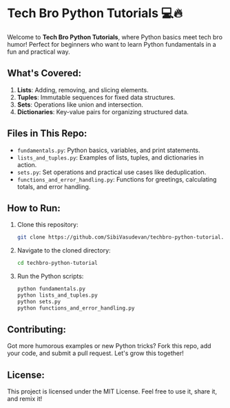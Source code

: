 # Tech Bro Python Tutorials 💻🔥

Welcome to **Tech Bro Python Tutorials**, where Python basics meet tech bro humor! Perfect for beginners who want to learn Python fundamentals in a fun and practical way.

## What's Covered:
1. **Lists**: Adding, removing, and slicing elements.
2. **Tuples**: Immutable sequences for fixed data structures.
3. **Sets**: Operations like union and intersection.
4. **Dictionaries**: Key-value pairs for organizing structured data.

## Files in This Repo:
- `fundamentals.py`: Python basics, variables, and print statements.
- `lists_and_tuples.py`: Examples of lists, tuples, and dictionaries in action.
- `sets.py`: Set operations and practical use cases like deduplication.
- `functions_and_error_handling.py`: Functions for greetings, calculating totals, and error handling.

## How to Run:
1. Clone this repository:
   ```bash
   git clone https://github.com/SibiVasudevan/techbro-python-tutorial.git
   ```
2. Navigate to the cloned directory:
   ```bash
   cd techbro-python-tutorial
   ```
3. Run the Python scripts:
   ```bash
   python fundamentals.py
   python lists_and_tuples.py
   python sets.py
   python functions_and_error_handling.py
   ```

## Contributing:
Got more humorous examples or new Python tricks? Fork this repo, add your code, and submit a pull request. Let's grow this together!

## License:
This project is licensed under the MIT License. Feel free to use it, share it, and remix it!

